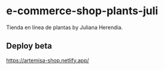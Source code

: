 # e-commerce-shop-plants-juli
Tienda en línea de plantas by Juliana Herendia.

## Deploy beta
https://artemisa-shop.netlify.app/
